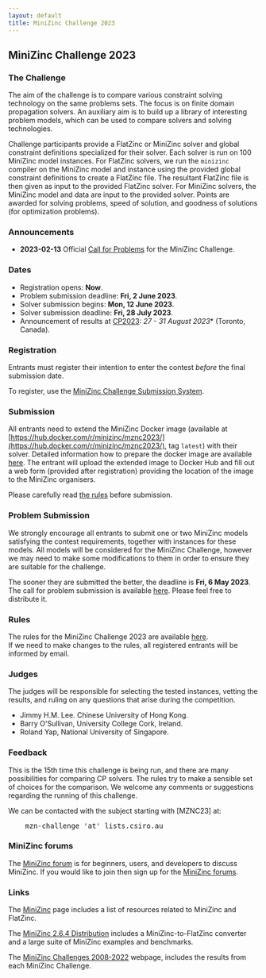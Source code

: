 ```yaml
---
layout: default
title: MiniZinc Challenge 2023
---
```


## MiniZinc Challenge 2023

### The Challenge

The aim of the challenge is to compare various constraint solving technology on the same  problems
sets. The focus is on finite domain propagation solvers. An auxiliary aim is to build up a library 
of interesting problem models, which can be used to compare solvers and solving technologies.

Challenge participants provide a FlatZinc or MiniZinc solver and global constraint definitions
specialized for their solver. Each solver is run on 100 MiniZinc model instances. For FlatZinc
solvers, we run the `minizinc` compiler on the MiniZinc model and instance using the provided global
constraint definitions to create a FlatZinc file. The resultant FlatZinc file is then given as input
to the provided FlatZinc solver. For MiniZinc solvers, the MiniZinc model and data are input to the
provided solver. Points are awarded for solving problems, speed of solution, and goodness of
solutions (for optimization problems).

### Announcements

*   **2023-02-13** Official [Call for Problems](call_for_problems.html) for the MiniZinc Challenge.

### Dates

*   Registration opens: **Now**.
*   Problem submission deadline: **Fri, 2 June 2023**.
*   Solver submission begins: **Mon, 12 June 2023**.
*   Solver submission deadline: **Fri, 28 July 2023**.
*   Announcement of results at [<abbr>CP2023</abbr>](https://cp2023.a4cp.org): *27 - 31 August 2023**
    (Toronto, Canada).

### Registration

Entrants must register their intention to enter the contest _before_ the final submission date.

To register, use the [MiniZinc Challenge Submission System](https://challenge.minizinc.org).

### Submission

All entrants need to extend the MiniZinc Docker image (available at 
[https://hub.docker.com/r/minizinc/mznc2023/](https://hub.docker.com/r/minizinc/mznc2023/), tag
`latest`) with their solver. Detailed information how to prepare the docker image are available
[here](docker.html). The entrant will upload the extended image to Docker Hub and fill out a web
form (provided after registration) providing the location of the image to the MiniZinc organisers. 

Please carefully read [the rules](rules2023.html) before submission.

### Problem Submission

We strongly encourage all entrants to submit one or two MiniZinc models satisfying the contest 
requirements, together with instances for these models. All models will be considered for the
MiniZinc Challenge, however we may need to make some modifications to them in order to ensure they
are suitable for the challenge.

The sooner they are submitted the better, the deadline is **Fri, 6 May 2023**. The call for problem
submission is available [here](call_for_problems.html). Please feel free to distribute it. 

### Rules

The rules for the MiniZinc Challenge 2023 are available [here](rules2023.html).  
If we need to make changes to the rules, all registered entrants will be informed by email.

### Judges

The judges will be responsible for selecting the tested instances, vetting the results, and ruling
on any questions that arise during the competition.

*   Jimmy H.M. Lee. Chinese University of Hong Kong.
*   Barry O'Sullivan, University College Cork, Ireland.
*   Roland Yap, National University of Singapore.

### Feedback

This is the 15th time this challenge is being run, and there are many possibilities for comparing CP
solvers. The rules try to make a sensible set of choices for the comparison. We welcome any comments
or suggestions regarding the running of this challenge.

We can be contacted with the subject starting with [MZNC23] at:

<pre>
    <kbd>mzn-challenge</kbd> 'at' <kbd>lists.csiro.au</kbd>
</pre>

### MiniZinc forums

The [MiniZinc forum](../forum) is for beginners, users, and developers to discuss MiniZinc. If you
would like to join then sign up for the [MiniZinc forums](../forum).

### Links

The [MiniZinc](../index.html) page includes a list of resources related to MiniZinc and FlatZinc.

The [MiniZinc 2.6.4 Distribution](../doc-2.6.4/en/index.html) includes a MiniZinc-to-FlatZinc
converter and a large suite of MiniZinc examples and benchmarks.

The [MiniZinc Challenges 2008-2022](../challenge.html) webpage, includes the results from each
MiniZinc Challenge.
